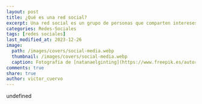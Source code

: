 ```yaml
---
layout: post
title: ¿Qué es una red social?
excerpt: Una red social es un grupo de personas que comparten intereses comunes, permitiendo la comunicación y el apoyo comunitario en diversas plataformas.
categories: Redes-Sociales
tags: [redes sociales]
last_modified_at: 2023-12-26
image:
  path: /images/covers/social-media.webp
  thumbnail: /images/covers/social-media.webp
  caption: Fotografía de [natanaelginting](https://www.freepik.es/autor/natanaelginting)
comments: true
share: true
author: victor_cuervo
---
```

undefined
